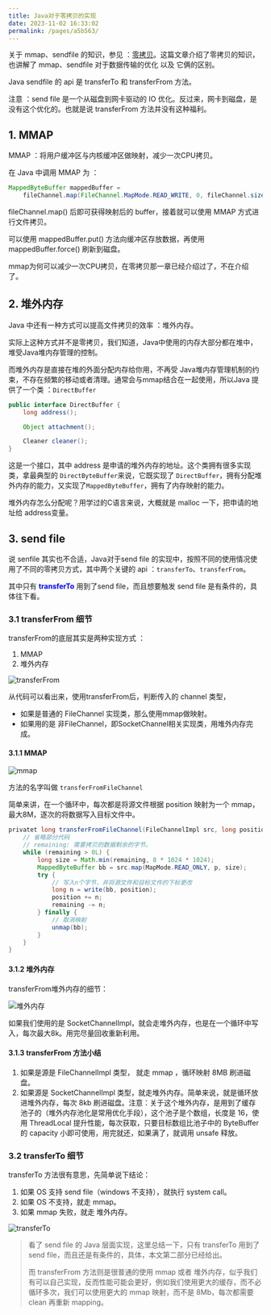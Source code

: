 ```yaml
---
title: Java对于零拷贝的实现
date: 2023-11-02 16:33:02
permalink: /pages/a5b563/
---
```

关于 mmap、sendfile 的知识，参见 ：[零拷贝](https://2382546457.github.io/pages/dbd03e/)。这篇文章介绍了零拷贝的知识，也讲解了 mmap、sendfile 对于数据传输的优化 以及 它俩的区别。

Java sendfile 的 api 是 transferTo 和 transferFrom 方法。

注意 ：send file 是一个从磁盘到网卡驱动的 IO 优化。反过来，网卡到磁盘，是没有这个优化的。也就是说 transferFrom 方法并没有这种福利。

## 1. MMAP

MMAP ：将用户缓冲区与内核缓冲区做映射，减少一次CPU拷贝。

在 Java 中调用 MMAP 为 ：

```java
MappedByteBuffer mappedBuffer = 
    fileChannel.map(FileChannel.MapMode.READ_WRITE, 0, fileChannel.size());
```

fileChannel.map() 后即可获得映射后的 buffer，接着就可以使用 MMAP 方式进行文件拷贝。

可以使用 mappedBuffer.put() 方法向缓冲区存放数据，再使用 mappedBuffer.force() 刷新到磁盘。

mmap为何可以减少一次CPU拷贝，在零拷贝那一章已经介绍过了，不在介绍了。

## 2. 堆外内存

Java 中还有一种方式可以提高文件拷贝的效率 ：堆外内存。

实际上这种方式并不是零拷贝，我们知道，Java中使用的内存大部分都在堆中，堆受Java堆内存管理的控制。

而堆外内存是直接在堆的外面分配内存给你用，不再受 Java堆内存管理机制的约束，不存在频繁的移动或者清理。通常会与mmap结合在一起使用，所以Java 提供了一个类 ：`DirectBuffer	`

```java
public interface DirectBuffer {
    long address();

    Object attachment();

    Cleaner cleaner();
}
```

这是一个接口，其中 address 是申请的堆外内存的地址。这个类拥有很多实现类，拿最典型的 `DirectByteBuffer`来说，它既实现了 `DirectBuffer`，拥有分配堆外内存的能力，又实现了`MappedByteBuffer`，拥有了内存映射的能力。

堆外内存怎么分配呢？用学过的C语言来说，大概就是 malloc 一下，把申请的地址给 address变量。

## 3. send file

说 senfile 其实也不合适，Java对于send file 的实现中，按照不同的使用情况使用了不同的零拷贝方式，其中两个关键的 api ：`transferTo`、`transferFrom`。

其中只有 <font color=Blue>**transferTo**</font> 用到了send file，而且想要触发 send file 是有条件的，具体往下看。

### 3.1 transferFrom 细节

transferFrom的底层其实是两种实现方式 ：

1. MMAP
2. 堆外内存

![transferFrom](https://typorehwf.oss-cn-chengdu.aliyuncs.com/img.png)

从代码可以看出来，使用transferFrom后，判断传入的 channel 类型，

- 如果是普通的 FileChannel 实现类，那么使用mmap做映射。
- 如果用的是 非FileChannel，即SocketChannel相关实现类，用堆外内存完成。

#### 3.1.1 MMAP

![mmap](https://typorehwf.oss-cn-chengdu.aliyuncs.com/img_1.png)

方法的名字叫做 `transferFromFileChannel`

简单来讲，在一个循环中，每次都是将源文件根据 position 映射为一个 mmap，最大8M，逐次的将数据写入目标文件中。

```java
privatet long transferFromFileChannel(FileChannelImpl src, long position, long count) {
    // 省略部分代码
    // remaining: 需要拷贝的数据剩余的字节。
    while (remaining > 0L) {
        long size = Math.min(remaining, 8 * 1024 * 1024);
        MappedByteBuffer bb = src.map(MapMode.READ_ONLY, p, size);
        try {
            // 写入n个字节，并将源文件和目标文件的下标更改
            long n = write(bb, position); 
            position += n; 
            remaining -= n; 
        } finally {
            // 取消映射
            unmap(bb); 
        }
    }
}
```

#### 3.1.2 堆外内存

transferFrom堆外内存的细节：

![堆外内存](https://typorehwf.oss-cn-chengdu.aliyuncs.com/img_2.png)

如果我们使用的是 SocketChannelImpl，就会走堆外内存，也是在一个循环中写入，每次最大8k。用完尽量回收重新利用。

#### 3.1.3 transferFrom 方法小结

1. 如果是源是 FileChannelImpl 类型， 就走 mmap ，循环映射 8MB 刷进磁盘。
2. 如果源是 SocketChannelImpl 类型，就走堆外内存。简单来说，就是循环放进堆外内存，每次 8kb 刷进磁盘。注意：关于这个堆外内存，是用到了缓存池子的（堆外内存池化是常用优化手段），这个池子是个数组，长度是 16，使用 ThreadLocal 提升性能，每次获取，只要目标数组比池子中的 ByteBuffer 的 capacity 小即可使用，用完就还，如果满了，就调用 unsafe 释放。

### 3.2 transferTo 细节

transferTo 方法很有意思，先简单说下结论：

1. 如果 OS 支持 send file（windows 不支持），就执行 system call。
2. 如果 OS 不支持，就走 mmap。
3. 如果 mmap 失败，就走 堆外内存。

![transferTo](https://typorehwf.oss-cn-chengdu.aliyuncs.com/img_12.png)



>看了 send file 的 Java 层面实现，这里总结一下，只有 transferTo 用到了 send file，而且还是有条件的，具体，本文第二部分已经给出。
>
>而 transferFrom 方法则是很普通的使用 mmap 或者 堆外内存，似乎我们有可以自己实现，反而性能可能会更好，例如我们使用更大的缓存，而不必循环多次，我们可以使用更大的 mmap 映射，而不是 8Mb，每次都需要 clean 再重新 mapping。